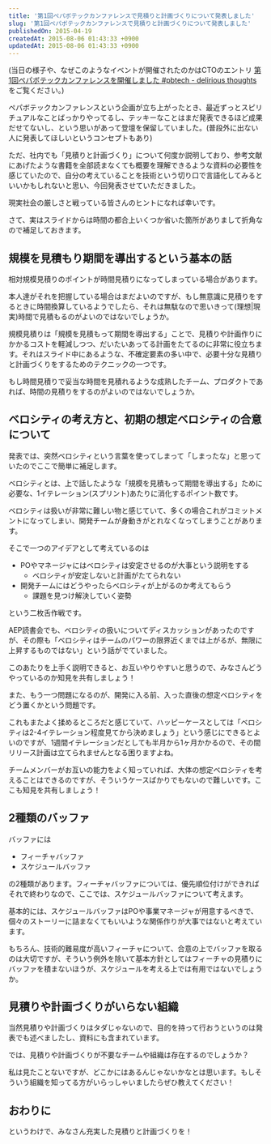 ```yaml
---
title: '第1回ペパボテックカンファレンスで見積りと計画づくりについて発表しました'
slug: '第1回ペパボテックカンファレンスで見積りと計画づくりについて発表しました'
publishedOn: 2015-04-19
createdAt: 2015-08-06 01:43:33 +0900
updatedAt: 2015-08-06 01:43:33 +0900
---
```

(当日の様子や、なぜこのようなイベントが開催されたのかはCTOのエントリ [第1回ペパボテックカンファレンスを開催しました #pbtech - delirious thoughts](https://blog.kentarok.org/entry/2015/04/20/115226) をご覧ください。)

ペパボテックカンファレンスという企画が立ち上がったとき、最近ずっとスピリチュアルなことばっかりやってるし、テッキーなことはまだ発表できるほど成果だせてないし、という思いがあって登壇を保留していました。(普段外に出ない人に発表してほしいというコンセプトもあり)

ただ、社内でも「見積りと計画づくり」について何度か説明しており、参考文献にあげたような書籍を全部読まなくても概要を理解できるような資料の必要性を感じていたので、自分の考えていることを技術という切り口で言語化してみるといいかもしれないと思い、今回発表させていただきました。

現実社会の厳しさと戦っている皆さんのヒントになれば幸いです。

<div style="max-width: 400px">
  <script async class="speakerdeck-embed" data-id="4ef4fa32018a4b25b639062216df64ee" data-ratio="1.33333333333333" src="//speakerdeck.com/assets/embed.js"></script>
</div>

さて、実はスライドからは時間の都合上いくつか省いた箇所がありまして折角なので補足しておきます。

## 規模を見積もり期間を導出するという基本の話

相対規模見積りのポイントが時間見積りになってしまっている場合があります。

本人達がそれを把握している場合はまだよいのですが、もし無意識に見積りをするときに時間換算しているようでしたら、それは無駄なので思いきって(理想|現実)時間で見積もるのがよいのではないでしょうか。

規模見積りは「規模を見積もって期間を導出する」ことで、見積りや計画作りにかかるコストを軽減しつつ、だいたいあってる計画をたてるのに非常に役立ちます。それはスライド中にあるような、不確定要素の多い中で、必要十分な見積りと計画づくりをするためのテクニックの一つです。

もし時間見積りで妥当な時間を見積れるような成熟したチーム、プロダクトであれば、時間の見積りをするのがよいのではないでしょうか。

## ベロシティの考え方と、初期の想定ベロシティの合意について

発表では、突然ベロシティという言葉を使ってしまって「しまったな」と思っていたのでここで簡単に補足します。

ベロシティとは、上で話したような「規模を見積もって期間を導出する」ために必要な、1イテレーション(スプリント)あたりに消化するポイント数です。

ベロシティは扱いが非常に難しい物と感じていて、多くの場合これがコミットメントになってしまい、開発チームが身動きがとれなくなってしまうことがあります。

そこで一つのアイデアとして考えているのは

- POやマネージャにはベロシティは安定させるのが大事という説明をする
  - ベロシティが安定しないと計画がたてられない
- 開発チームにはどうやったらベロシティが上がるのか考えてもらう
  - 課題を見つけ解決していく姿勢

という二枚舌作戦です。

AEP読書会でも、ベロシティの扱いについてディスカッションがあったのですが、その際も「ベロシティはチームのパワーの限界近くまでは上がるが、無限に上昇するものではない」という話がでていました。

このあたりを上手く説明できると、お互いやりやすいと思うので、みなさんどうやっているのか知見を共有しましょう！

また、もう一つ問題になるのが、開発に入る前、入った直後の想定ベロシティをどう置くかという問題です。

これもまたよく揉めるところだと感じていて、ハッピーケースとしては「ベロシティは2-4イテレーション程度見てから決めましょう」という感じにできるとよいのですが、1週間イテレーションだとしても半月から1ヶ月かかるので、その間リリース計画は立てられませんとなる困りますよね。

チームメンバーがお互いの能力をよく知っていれば、大体の想定ベロシティを考えることはできるのですが、そういうケースばかりでもないので難しいです。ここも知見を共有しましょう！

## 2種類のバッファ

バッファには

- フィーチャバッファ
- スケジュールバッファ

の2種類があります。フィーチャバッファについては、優先順位付けができればそれで終わりなので、ここでは、スケジュールバッファについて考えます。

基本的には、スケジュールバッファはPOや事業マネージャが用意するべきで、個々のストーリーに詰まなくてもいいような関係作りが大事ではないと考えています。

もちろん、技術的難易度が高いフィーチャについて、合意の上でバッファを取るのは大切ですが、そういう例外を除いて基本方針としてはフィーチャの見積りにバッファを積まないほうが、スケジュールを考える上では有用ではないでしょうか。

## 見積りや計画づくりがいらない組織

当然見積りや計画づくりはタダじゃないので、目的を持って行おうというのは発表でも述べましたし、資料にも含まれています。

では、見積りや計画づくりが不要なチームや組織は存在するのでしょうか？

私は見たことないですが、どこかにはあるんじゃないかなとは思います。もしそういう組織を知ってる方がいらっしゃいましたらぜひ教えてください！

## おわりに

というわけで、みなさん充実した見積りと計画づくりを！
